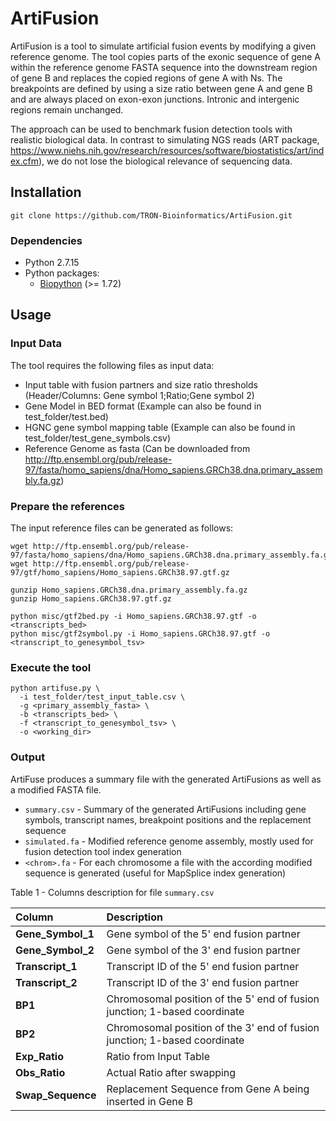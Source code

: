 # ArtiFusion

ArtiFusion is a tool to simulate artificial fusion events by modifying a given reference genome.
The tool copies parts of the exonic sequence of gene A within the reference genome FASTA sequence into the downstream region of gene B and replaces the copied regions of gene A with Ns.
The breakpoints are defined by using a size ratio between gene A and gene B and are always placed on exon-exon junctions.
Intronic and intergenic regions remain unchanged.

The approach can be used to benchmark fusion detection tools with realistic biological data.
In contrast to simulating NGS reads (ART package, https://www.niehs.nih.gov/research/resources/software/biostatistics/art/index.cfm), we do not lose the biological relevance of sequencing data.


## Installation

```
git clone https://github.com/TRON-Bioinformatics/ArtiFusion.git
```

###  Dependencies

 - Python 2.7.15
 - Python packages:
   - [Biopython](https://biopython.org/) (>= 1.72)

## Usage

### Input Data
The tool requires the following files as input data:
 - Input table with fusion partners and size ratio thresholds (Header/Columns: Gene symbol 1;Ratio;Gene symbol 2)
 - Gene Model in BED format (Example can also be found in test_folder/test.bed)
 - HGNC gene symbol mapping table (Example can also be found in test_folder/test_gene_symbols.csv)
 - Reference Genome as fasta (Can be downloaded from http://ftp.ensembl.org/pub/release-97/fasta/homo_sapiens/dna/Homo_sapiens.GRCh38.dna.primary_assembly.fa.gz)

### Prepare the references
The input reference files can be generated as follows:
```
wget http://ftp.ensembl.org/pub/release-97/fasta/homo_sapiens/dna/Homo_sapiens.GRCh38.dna.primary_assembly.fa.gz
wget http://ftp.ensembl.org/pub/release-97/gtf/homo_sapiens/Homo_sapiens.GRCh38.97.gtf.gz

gunzip Homo_sapiens.GRCh38.dna.primary_assembly.fa.gz
gunzip Homo_sapiens.GRCh38.97.gtf.gz

python misc/gtf2bed.py -i Homo_sapiens.GRCh38.97.gtf -o <transcripts_bed>
python misc/gtf2symbol.py -i Homo_sapiens.GRCh38.97.gtf -o <transcript_to_genesymbol_tsv>

```
### Execute the tool


```
python artifuse.py \
  -i test_folder/test_input_table.csv \
  -g <primary_assembly_fasta> \
  -b <transcripts_bed> \
  -f <transcript_to_genesymbol_tsv> \
  -o <working_dir>
```

### Output

ArtiFuse produces a summary file with the generated ArtiFusions as well as a modified FASTA file.

 - `summary.csv` - Summary of the generated ArtiFusions including gene symbols, transcript names, breakpoint positions and the replacement sequence
 - `simulated.fa` - Modified reference genome assembly, mostly used for fusion detection tool index generation
 - `<chrom>.fa` - For each chromosome a file with the according modified sequence is generated (useful for MapSplice index generation)

Table 1 - Columns description for file `summary.csv`

| **Column** | **Description** |
|:-----------|:----------------|
| **Gene\_Symbol\_1** | Gene symbol of the 5' end fusion partner |
| **Gene\_Symbol\_2** | Gene symbol of the 3' end fusion partner |
| **Transcript\_1** | Transcript ID of the 5' end fusion partner |
| **Transcript\_2** | Transcript ID of the 3' end fusion partner |
| **BP1** | Chromosomal position of the 5' end of fusion junction; 1-based coordinate |
| **BP2** | Chromosomal position of the 3' end of fusion junction; 1-based coordinate |
| **Exp\_Ratio** | Ratio from Input Table |
| **Obs\_Ratio** | Actual Ratio after swapping |
| **Swap\_Sequence** | Replacement Sequence from Gene A being inserted in Gene B |